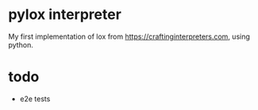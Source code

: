 # pylox interpreter

My first implementation of lox from https://craftinginterpreters.com,
using python.

# todo

- e2e tests